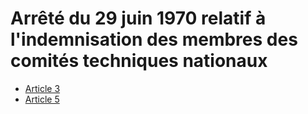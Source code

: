 # Arrêté du 29 juin 1970 relatif à l'indemnisation des membres des comités techniques nationaux

- [Article 3](article-3.md)
- [Article 5](article-5.md)
